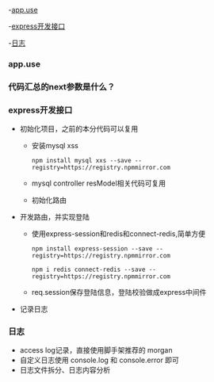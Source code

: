 -[app.use](#app.use)

-[express开发接口](#express开发接口)

-[日志](#日志)

### app.use

### 代码汇总的next参数是什么？

### express开发接口

- 初始化项目，之前的本分代码可以复用

  - 安装mysql xss

    `npm install mysql xxs --save --registry=https://registry.npmmirror.com`

  - mysql controller resModel相关代码可复用

  - 初始化路由

- 开发路由，并实现登陆

  - 使用express-session和redis和connect-redis,简单方便

    `npm install express-session --save --registry=https://registry.npmmirror.com` 

    `npm i redis connect-redis --save --registry=https://registry.npmmirror.com `

  - req.session保存登陆信息，登陆校验做成express中间件

- 记录日志

### 日志
- access log记录，直接使用脚手架推荐的 morgan
- 自定义日志使用 console.log 和 console.error 即可
- 日志文件拆分、日志内容分析



